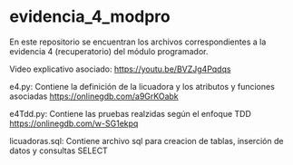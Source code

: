 # evidencia_4_modpro

En este repositorio se encuentran los archivos correspondientes a la evidencia 4 (recuperatorio) del módulo programador.

Video explicativo asociado:
https://youtu.be/BVZJg4Pqdqs

e4.py:
Contiene la definición de la licuadora y los atributos y funciones asociadas
https://onlinegdb.com/a9GrKOabk

e4Tdd.py:
Contiene las pruebas realzidas según el enfoque TDD
https://onlinegdb.com/w-SG1ekpq

licuadoras.sql:
Contiene archivo sql para creacion de tablas, inserción de datos y consultas SELECT
